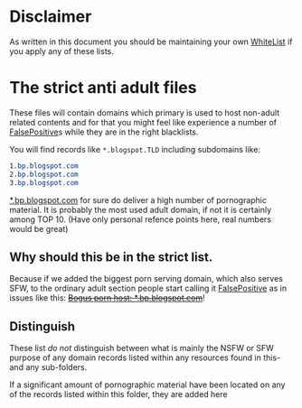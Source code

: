 # Disclaimer
As written in this document you should be maintaining your own
[WhiteList][WhiteList] if you apply any of these lists.


# The strict anti adult files
These files will contain domains which primary is used to host non-adult
related contents and for that you might feel like experience a number of
[FalsePositive][FalsePositive]s while they are in the right blacklists.

You will find records like `*.blogspot.TLD` including subdomains like:

```css
1.bp.blogspot.com
2.bp.blogspot.com
3.bp.blogspot.com
```

[*.bp.blogspot.com][blogspot.com] for sure do deliver a high number of
pornographic material. It is probably the most used adult domain, if not
it is certainly among TOP 10. (Have only personal refence points here,
real numbers would be great)

## Why should this be in the strict list.
Because if we added the biggest porn serving domain, which also serves
SFW, to the ordinary adult section people start calling it
[FalsePositive][FalsePositive] as in issues like this:
~~[Bogus porn host: *.bp.blogspot.com][Bogus porn host]~~!


## Distinguish
These list *do not* distinguish between what is mainly the NSFW or SFW
purpose of any domain records listed within any resources found in this-
and any sub-folders.

If a significant amount of pornographic material have been located on any
of the records listed within this folder, they are added here


[blogspot.com]: https://mypdns.org/my-privacy-dns/porn-records/-/issues/1005 "blogspot.com the biggest porn distribution network"
[FalsePositive]: https://mypdns.org/mypdns/support/-/wikis/False-Positive "What is: False Positive"

[Bogus porn host]: https://github.com/StevenBlack/hosts/issues/1773 "The biggest porn host: Bogus repository with severe personal issues"

[WhiteList]: https://mypdns.org/mypdns/support/-/wikis/WhiteList
